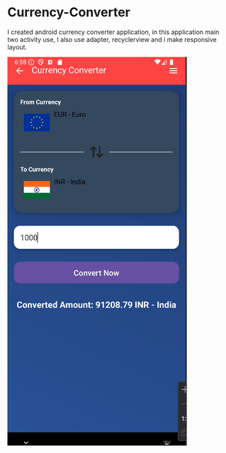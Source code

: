 # Currency-Converter
I created android currency converter application, in this application main two activity use, I also use adapter, recyclerview and i make responsive layout.

![image alt](https://github.com/shpatel123/Currency-Converter/blob/8cc355d78b02b1972fa47cedf53f254daad27d58/Screenshot%202025-03-23%20185902.png)
